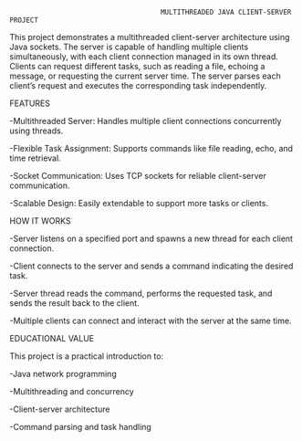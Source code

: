                                          MULTITHREADED JAVA CLIENT-SERVER PROJECT

This project demonstrates a multithreaded client-server architecture using Java sockets. The server is capable of handling multiple clients simultaneously, with each client connection managed in its own thread. Clients can request different tasks, such as reading a file, echoing a message, or requesting the current server time. The server parses each client’s request and executes the corresponding task independently.



FEATURES

-Multithreaded Server: Handles multiple client connections concurrently using threads.

-Flexible Task Assignment: Supports commands like file reading, echo, and time retrieval.

-Socket Communication: Uses TCP sockets for reliable client-server communication.

-Scalable Design: Easily extendable to support more tasks or clients.



HOW IT WORKS

-Server listens on a specified port and spawns a new thread for each client connection.

-Client connects to the server and sends a command indicating the desired task.

-Server thread reads the command, performs the requested task, and sends the result back to the client.

-Multiple clients can connect and interact with the server at the same time.



EDUCATIONAL VALUE

This project is a practical introduction to:

-Java network programming

-Multithreading and concurrency

-Client-server architecture

-Command parsing and task handling
